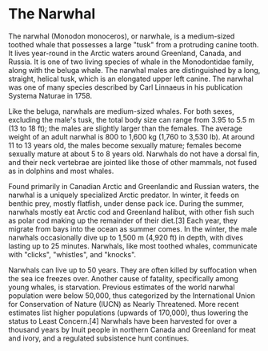 <html lang="en">

<h1>  
  <h1> The Narwhal </h1>
</h1>

<body>
  <p>The narwhal (Monodon monoceros), or narwhale, is a medium-sized toothed whale that possesses a large "tusk" from a    protruding canine tooth. It lives year-round in the Arctic waters around Greenland, Canada, and Russia. It is one of two living species of whale in the Monodontidae family, along with the beluga whale. The narwhal males are distinguished by a long, straight, helical tusk, which is an elongated upper left canine. The narwhal was one of many species described by Carl Linnaeus in his publication Systema Naturae in 1758.</p>

Like the beluga, narwhals are medium-sized whales. For both sexes, excluding the male's tusk, the total body size can range from 3.95 to 5.5 m (13 to 18 ft); the males are slightly larger than the females. The average weight of an adult narwhal is 800 to 1,600 kg (1,760 to 3,530 lb). At around 11 to 13 years old, the males become sexually mature; females become sexually mature at about 5 to 8 years old. Narwhals do not have a dorsal fin, and their neck vertebrae are jointed like those of other mammals, not fused as in dolphins and most whales.

Found primarily in Canadian Arctic and Greenlandic and Russian waters, the narwhal is a uniquely specialized Arctic predator. In winter, it feeds on benthic prey, mostly flatfish, under dense pack ice. During the summer, narwhals mostly eat Arctic cod and Greenland halibut, with other fish such as polar cod making up the remainder of their diet.[3] Each year, they migrate from bays into the ocean as summer comes. In the winter, the male narwhals occasionally dive up to 1,500 m (4,920 ft) in depth, with dives lasting up to 25 minutes. Narwhals, like most toothed whales, communicate with "clicks", "whistles", and "knocks".

Narwhals can live up to 50 years. They are often killed by suffocation when the sea ice freezes over. Another cause of fatality, specifically among young whales, is starvation. Previous estimates of the world narwhal population were below 50,000, thus categorized by the International Union for Conservation of Nature (IUCN) as Nearly Threatened. More recent estimates list higher populations (upwards of 170,000), thus lowering the status to Least Concern.[4] Narwhals have been harvested for over a thousand years by Inuit people in northern Canada and Greenland for meat and ivory, and a regulated subsistence hunt continues.
</body>
</html>
